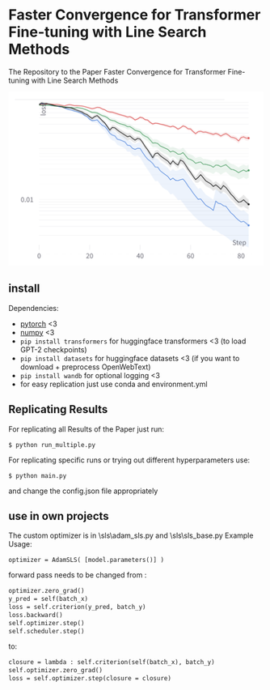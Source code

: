 # Faster Convergence for Transformer Fine-tuning with Line Search Methods

The Repository to the Paper Faster Convergence for Transformer Fine-tuning with Line Search Methods

![Loss Curve](Plots/lossSST2small.png)

## install

Dependencies:

- [pytorch](https://pytorch.org) <3
- [numpy](https://numpy.org/install/) <3
- `pip install transformers` for huggingface transformers <3 (to load GPT-2 checkpoints)
- `pip install datasets` for huggingface datasets <3 (if you want to download + preprocess OpenWebText)
- `pip install wandb` for optional logging <3
- for easy replication just use conda and environment.yml


## Replicating Results
For replicating all Results of the Paper just run:

```
$ python run_multiple.py
```


For replicating specific runs or trying out different hyperparameters use:

```
$ python main.py 
```

and change the config.json file appropriately

## use in own projects

The custom optimizer is in \sls\adam_sls.py and \sls\sls_base.py 
Example Usage:

```
optimizer = AdamSLS( [model.parameters()] )
```
forward pass needs to be changed from :
``` 
optimizer.zero_grad()
y_pred = self(batch_x)
loss = self.criterion(y_pred, batch_y)    
loss.backward()
self.optimizer.step()
self.scheduler.step() 
```
to:
``` 
closure = lambda : self.criterion(self(batch_x), batch_y)
self.optimizer.zero_grad()
loss = self.optimizer.step(closure = closure)
```
